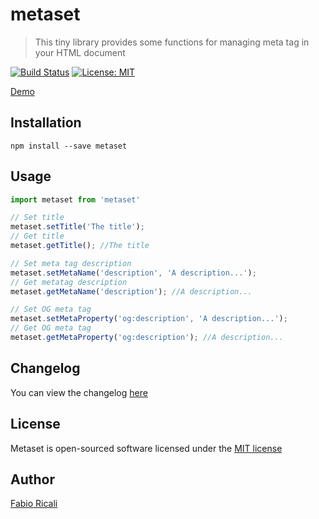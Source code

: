 # metaset

> This tiny library provides some functions for managing meta tag in your HTML document

<a href="https://travis-ci.org/fabioricali/metaset" target="_blank"><img src="https://travis-ci.org/fabioricali/metaset.svg?branch=master" title="Build Status"/></a>
<a href="https://opensource.org/licenses/MIT" target="_blank"><img src="https://img.shields.io/badge/License-MIT-yellow.svg" title="License: MIT"/></a>

[Demo](https://github.com/fabioricali/metaset/blob/master/demo/index.html)

## Installation
```
npm install --save metaset
```

## Usage
```js
import metaset from 'metaset'

// Set title
metaset.setTitle('The title');
// Get title
metaset.getTitle(); //The title

// Set meta tag description
metaset.setMetaName('description', 'A description...');
// Get metatag description
metaset.getMetaName('description'); //A description...

// Set OG meta tag
metaset.setMetaProperty('og:description', 'A description...');
// Get OG meta tag
metaset.getMetaProperty('og:description'); //A description...
```

## Changelog
You can view the changelog <a target="_blank" href="https://github.com/fabioricali/metaset/blob/master/CHANGELOG.md">here</a>

## License
Metaset is open-sourced software licensed under the <a target="_blank" href="http://opensource.org/licenses/MIT">MIT license</a>

## Author
<a target="_blank" href="http://rica.li">Fabio Ricali</a>